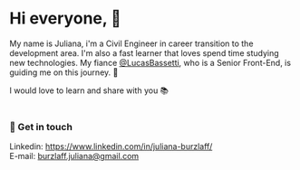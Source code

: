 # Hi everyone, 👋

My name is Juliana, i'm a Civil Engineer in career transition to the development area. I'm also a fast learner that loves spend time studying new technologies. My fiance <a href="https://github.com/LucasBassetti">@LucasBassetti</a>, who is a Senior Front-End, is guiding me on this journey. 🚀<br>

I would love to learn and share with you 📚<br><br>

### 💬 Get in touch
Linkedin: https://www.linkedin.com/in/juliana-burzlaff/ <br>
E-mail: [burzlaff.juliana@gmail.com](mailto:burzlaff.juliana@gmail.com)


